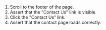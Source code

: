 1. Scroll to the footer of the page.
2. Assert that the "Contact Us" link is visible.
3. Click the "Contact Us" link.
4. Assert that the contact page loads correctly.